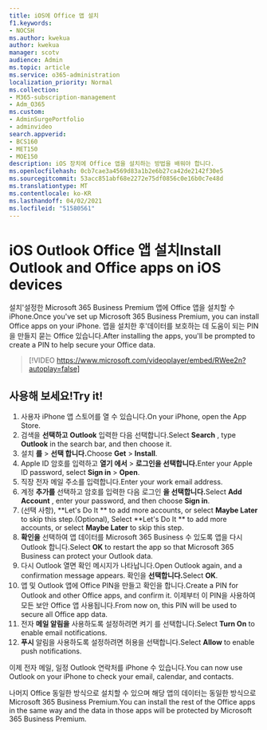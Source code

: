 ```yaml
---
title: iOS에 Office 앱 설치
f1.keywords:
- NOCSH
ms.author: kwekua
author: kwekua
manager: scotv
audience: Admin
ms.topic: article
ms.service: o365-administration
localization_priority: Normal
ms.collection:
- M365-subscription-management
- Adm_O365
ms.custom:
- AdminSurgePortfolio
- adminvideo
search.appverid:
- BCS160
- MET150
- MOE150
description: iOS 장치에 Office 앱을 설치하는 방법을 배워야 합니다.
ms.openlocfilehash: 0cb7cae3a4569d83a1b2e6b27ca42de2142f30e5
ms.sourcegitcommit: 53acc851abf68e2272e75df0856c0e16b0c7e48d
ms.translationtype: MT
ms.contentlocale: ko-KR
ms.lasthandoff: 04/02/2021
ms.locfileid: "51580561"
---
```

# <a name="install-outlook-and-office-apps-on-ios-devices"></a><span data-ttu-id="56be7-103">iOS Outlook Office 앱 설치</span><span class="sxs-lookup"><span data-stu-id="56be7-103">Install Outlook and Office apps on iOS devices</span></span>

<span data-ttu-id="56be7-104">설치&#39;설정한 Microsoft 365 Business Premium 앱에 Office 앱을 설치할 수 iPhone.</span><span class="sxs-lookup"><span data-stu-id="56be7-104">Once you&#39;ve set up Microsoft 365 Business Premium, you can install Office apps on your iPhone.</span></span> <span data-ttu-id="56be7-105">앱을 설치한 후&#39;데이터를 보호하는 데 도움이 되는 PIN을 만들지 묻는 Office 있습니다.</span><span class="sxs-lookup"><span data-stu-id="56be7-105">After installing the apps, you&#39;ll be prompted to create a PIN to help secure your Office data.</span></span>

> [!VIDEO https://www.microsoft.com/videoplayer/embed/RWee2n?autoplay=false]

## <a name="try-it"></a><span data-ttu-id="56be7-106">사용해 보세요!</span><span class="sxs-lookup"><span data-stu-id="56be7-106">Try it!</span></span>

1. <span data-ttu-id="56be7-107">사용자 iPhone 앱 스토어를 열 수 있습니다.</span><span class="sxs-lookup"><span data-stu-id="56be7-107">On your iPhone, open the App Store.</span></span>
2. <span data-ttu-id="56be7-108">검색을 **선택하고** **Outlook** 입력한 다음 선택합니다.</span><span class="sxs-lookup"><span data-stu-id="56be7-108">Select  **Search** , type  **Outlook** in the search bar, and then choose it.</span></span>
3. <span data-ttu-id="56be7-109">설치 **를**   >   **선택 합니다.**</span><span class="sxs-lookup"><span data-stu-id="56be7-109">Choose  **Get**  >  **Install**.</span></span>
4. <span data-ttu-id="56be7-110">Apple ID 암호를 입력하고 **열기 에서**  >   **로그인을 선택합니다.**</span><span class="sxs-lookup"><span data-stu-id="56be7-110">Enter your Apple ID password, select **Sign in** >  **Open**.</span></span>
5. <span data-ttu-id="56be7-111">직장 전자 메일 주소를 입력합니다.</span><span class="sxs-lookup"><span data-stu-id="56be7-111">Enter your work email address.</span></span>
6. <span data-ttu-id="56be7-112">계정 **추가를** 선택하고 암호를 입력한 다음 로그인 **을 선택합니다.**</span><span class="sxs-lookup"><span data-stu-id="56be7-112">Select  **Add Account** , enter your password, and then choose  **Sign in**.</span></span>
7. <span data-ttu-id="56be7-113">(선택 사항), \*\*Let's Do It \*\* to add more accounts, or select  **Maybe Later**  to skip this step.</span><span class="sxs-lookup"><span data-stu-id="56be7-113">(Optional), Select  \*\*Let's Do It \*\* to add more accounts, or select  **Maybe Later**  to skip this step.</span></span>
8. <span data-ttu-id="56be7-114">**확인을** 선택하여 앱 데이터를 Microsoft 365 Business 수 있도록 앱을 다시 Outlook 합니다.</span><span class="sxs-lookup"><span data-stu-id="56be7-114">Select  **OK** to restart the app so that Microsoft 365 Business  can protect your Outlook data.</span></span>
9. <span data-ttu-id="56be7-115">다시 Outlook 열면 확인 메시지가 나타납니다.</span><span class="sxs-lookup"><span data-stu-id="56be7-115">Open Outlook again, and a confirmation message appears.</span></span> <span data-ttu-id="56be7-116">확인을 **선택합니다.**</span><span class="sxs-lookup"><span data-stu-id="56be7-116">Select  **OK**.</span></span>
10. <span data-ttu-id="56be7-117">앱 및 Outlook 앱에 Office PIN을 만들고 확인을 합니다.</span><span class="sxs-lookup"><span data-stu-id="56be7-117">Create a PIN for Outlook and other Office apps, and confirm it.</span></span> <span data-ttu-id="56be7-118">이제부터 이 PIN을 사용하여 모든 보안 Office 앱 사용됩니다.</span><span class="sxs-lookup"><span data-stu-id="56be7-118">From now on, this PIN will be used to secure all Office app data.</span></span>
11. <span data-ttu-id="56be7-119">전자  **메일 알림을**  사용하도록 설정하려면 켜기 를 선택합니다.</span><span class="sxs-lookup"><span data-stu-id="56be7-119">Select  **Turn On**  to enable email notifications.</span></span>
12. <span data-ttu-id="56be7-120">**푸시** 알림을 사용하도록 설정하려면 허용을 선택합니다.</span><span class="sxs-lookup"><span data-stu-id="56be7-120">Select  **Allow** to enable push notifications.</span></span>

<span data-ttu-id="56be7-121">이제 전자 메일, 일정 Outlook 연락처를 iPhone 수 있습니다.</span><span class="sxs-lookup"><span data-stu-id="56be7-121">You can now use Outlook on your iPhone to check your email, calendar, and contacts.</span></span>

<span data-ttu-id="56be7-122">나머지 Office 동일한 방식으로 설치할 수 있으며 해당 앱의 데이터는 동일한 방식으로 Microsoft 365 Business Premium.</span><span class="sxs-lookup"><span data-stu-id="56be7-122">You can install the rest of the Office apps in the same way and the data in those apps will be protected by Microsoft 365 Business Premium.</span></span>